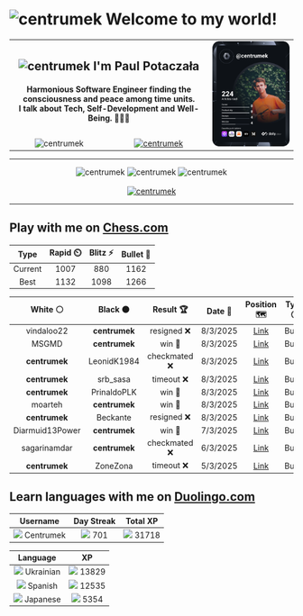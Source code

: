 <h1>
  <img
    src="https://emojis.slackmojis.com/emojis/images/1531849430/4246/blob-sunglasses.gif"
    width="30"
    alt="centrumek"
  />
  Welcome to my world!
</h1>

<table>
  <tbody>
    <tr>
      <td align="center" width="70%" colspan="2">
        <h2>
          <img
            src="https://raw.githubusercontent.com/MartinHeinz/MartinHeinz/master/wave.gif"
            width="30px"
            alt="centrumek"
          />
          I'm Paul Potaczała
        </h2>
        <h4>
          Harmonious Software Engineer finding the consciousness and peace among time units.
          <br/>
          I talk about Tech, Self-Development and Well-Being. 🌿🧘🚀
        </h4>
      </td>
      <td width="30%" rowspan="2">
        <a href="https://app.daily.dev/centrumek">
          <img
            src="./devcard.svg"
            alt="centrumek"
          />
        </a>
      </td>
    </tr>
    <tr align="center">
      <td>
        <img
          src="https://komarev.com/ghpvc/?username=centrumek&label=visitors&color=0e75b6&style=flat"
          alt="centrumek"
        >
      </td>
      <td>
        <a href="https://stackoverflow.com/users/14496012/centrumek">
          <img
            src="https://stackoverflow.com/users/flair/14496012.png?theme=dark"
            alt="centrumek"
          >
        </a>
      </td>
    </tr>
  </tbody>
</table>

---
<div align="center">
  <img 
    src="https://github-readme-stats.vercel.app/api?username=centrumek&show_icons=true&count_private=true&theme=dark&hide_border=true&hide=issues,contribs&bg_color=00000000"
    alt="centrumek"
  />
  <img
    src="https://github-readme-stats.vercel.app/api/top-langs/?username=centrumek&layout=compact&hide_border=true&theme=dark&bg_color=00000000&langs_count=6&exclude_repo=air-statistic-app"
    alt="centrumek"
  />
  <img 
    src="https://github-readme-streak-stats.herokuapp.com?user=centrumek&theme=dark&hide_border=true&background=FFFFFF00"
    alt="centrumek"
  />
  <br/>
  <br/>
  <a href="https://www.buymeacoffee.com/centrumek">
    <img
      src="https://cdn.buymeacoffee.com/buttons/v2/default-orange.png"
      height="50"
      width="210"
      alt="centrumek"
    />
  </a>
</div>

---

## Play with me on [Chess.com](https://www.chess.com/member/centrumek)

<div align="center">
<!--START_SECTION:chessStats-->
<!-- Automatically generated with https://github.com/Balastrong/chess-stats-action -->

| Type | Rapid ⏲️ | Blitz ⚡ | Bullet 🔫 |
|:---:|:---:|:---:|:---:|
| Current | 1007 | 880 | 1162 |
| Best | 1132 | 1098 | 1266 |

| White ⚪ | Black ⚫ | Result 🏆 | Date 📅 | Position 🗺️ | Type 🕕 |
|:---:|:---:|:---:|:---:|:---:|:---:|
| vindaloo22 | **centrumek** | resigned ❌ | 8/3/2025 | <a href="http://www.ee.unb.ca/cgi-bin/tervo/fen.pl?select=2kN2n1/pb1n4/2p1p1q1/1pbpP2p/8/2NB2BP/PPP2P2/R2QR1K1 b - -">Link</a> | Bullet |
| MSGMD | **centrumek** | win 🥇 | 8/3/2025 | <a href="http://www.ee.unb.ca/cgi-bin/tervo/fen.pl?select=4r3/8/4P3/1r1K4/7k/5Rp1/8/6R1 w - -">Link</a> | Bullet |
| **centrumek** | LeonidK1984 | checkmated ❌ | 8/3/2025 | <a href="http://www.ee.unb.ca/cgi-bin/tervo/fen.pl?select=1r3rk1/6pp/4R3/3P4/P2P4/Q7/KP4PP/q3q3 w - -">Link</a> | Bullet |
| **centrumek** | srb_sasa | timeout ❌ | 8/3/2025 | <a href="http://www.ee.unb.ca/cgi-bin/tervo/fen.pl?select=8/8/1k1p4/R7/3P4/4P3/PP2KP2/8 w - -">Link</a> | Bullet |
| **centrumek** | PrinaldoPLK | win 🥇 | 8/3/2025 | <a href="http://www.ee.unb.ca/cgi-bin/tervo/fen.pl?select=5rk1/ppp1n1Qp/6p1/8/6b1/2B4q/PPPKB3/R7 b - -">Link</a> | Bullet |
| moarteh | **centrumek** | win 🥇 | 8/3/2025 | <a href="http://www.ee.unb.ca/cgi-bin/tervo/fen.pl?select=b4b1r/p1N2kpp/3p1p1n/1Q6/8/4B3/PPP2PqP/R4RK1 w - -">Link</a> | Bullet |
| **centrumek** | Beckante | resigned ❌ | 8/3/2025 | <a href="http://www.ee.unb.ca/cgi-bin/tervo/fen.pl?select=r1bqk2r/ppp1bppp/4p3/4p1B1/2P1n2P/3PP3/PP1K2P1/R4BNR w kq -">Link</a> | Bullet |
| Diarmuid13Power | **centrumek** | win 🥇 | 7/3/2025 | <a href="http://www.ee.unb.ca/cgi-bin/tervo/fen.pl?select=8/8/b1p1kp1p/4b1p1/4P3/2P2N1P/1P3PP1/3r2K1 w - -">Link</a> | Bullet |
| sagarinamdar | **centrumek** | checkmated ❌ | 6/3/2025 | <a href="http://www.ee.unb.ca/cgi-bin/tervo/fen.pl?select=2R3k1/5ppp/p3p3/1p2P3/1P1N4/Pn1BP1P1/4KPb1/8 b - -">Link</a> | Bullet |
| **centrumek** | ZoneZona | timeout ❌ | 5/3/2025 | <a href="http://www.ee.unb.ca/cgi-bin/tervo/fen.pl?select=6k1/p6p/6n1/1p6/4n3/1P6/P1r4P/7K w - -">Link</a> | Bullet |

<!--END_SECTION:chessStats-->
</div>

## Learn languages with me on [Duolingo.com](https://www.duolingo.com/profile/Centrumek)

<div align="center">
<!--START_SECTION:duolingoStats-->
<!-- Automatically generated with https://github.com/centrumek/duolingo-readme-stats-->

| Username | Day Streak | Total XP |
|:---:|:---:|:---:|
| <img src="https://raw.githubusercontent.com/centrumek/duolingo-readme-stats/main/assets/duolingo.png" height="12"> Centrumek | <img src="https://raw.githubusercontent.com/centrumek/duolingo-readme-stats/main/assets/streakinactive.svg" height="12"> 701 | <img src="https://raw.githubusercontent.com/centrumek/duolingo-readme-stats/main/assets/xp.svg" height="12"> 31718 | <img src="https://raw.githubusercontent.com/centrumek/duolingo-readme-stats/main/assets/xp.svg" height="12"> 0 |

| Language | XP |
|:---:|:---:|
| <img src="https://raw.githubusercontent.com/centrumek/duolingo-readme-stats/main/assets/langs/ukrainian.svg" height="12"> Ukrainian | <img src="https://raw.githubusercontent.com/centrumek/duolingo-readme-stats/main/assets/xp.svg" height="12"> 13829 |
| <img src="https://raw.githubusercontent.com/centrumek/duolingo-readme-stats/main/assets/langs/spanish.svg" height="12"> Spanish | <img src="https://raw.githubusercontent.com/centrumek/duolingo-readme-stats/main/assets/xp.svg" height="12"> 12535 |
| <img src="https://raw.githubusercontent.com/centrumek/duolingo-readme-stats/main/assets/langs/japanese.svg" height="12"> Japanese | <img src="https://raw.githubusercontent.com/centrumek/duolingo-readme-stats/main/assets/xp.svg" height="12"> 5354 |

<!--END_SECTION:duolingoStats-->
</div>
<!--
**centrumek/centrumek** is a ✨ _special_ ✨ repository because its `README.md` (this file) appears on your GitHub profile.

Here are some ideas to get you started:

- 🔭 I’m currently working on ...
- 🌱 I’m currently learning ...
- 👯 I’m looking to collaborate on ...
- 🤔 I’m looking for help with ...
- 💬 Ask me about ...
- 📫 How to reach me: ...
- 😄 Pronouns: ...
- ⚡ Fun fact: ...
-->
